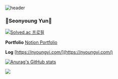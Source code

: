![header](https://capsule-render.vercel.app/api?type=waving&color=gradient&customColorList=2&text=Seonyoung%20Yun's%20Git&animation=fadeIn&fontSize=35&fontAlignY=40&fontAlign=75&height=250)

### 💜Seonyoung Yun💜

[![Solved.ac
프로필](http://mazassumnida.wtf/api/mini/generate_badge?boj=sa7551)](https://solved.ac/sa7551)

**Portfolio** [Notion Portfolio](https://trail-shirt-9e7.notion.site/217a45b622904c7dae2a9647cd24b7a7?pvs=4)

**Log** [https://nyoungyi.com/](https://nyoungyi.com/)

[![Anurag's GitHub stats](https://github-readme-stats.vercel.app/api?username=nyoungnyoung)](https://github.com/nyoungnyoung/github-readme-stats)


<img src="https://img.shields.io/badge/Python-3776AB?style=for-the-badge&logo=Python&logoColor=white">

<!--
**nyoungnyoung/nyoungnyoung** is a ✨ _special_ ✨ repository because its `README.md` (this file) appears on your GitHub profile.

Here are some ideas to get you started:

- 🔭 I’m currently working on ...
- 🌱 I’m currently learning ...
- 👯 I’m looking to collaborate on ...
- 🤔 I’m looking for help with ...
- 💬 Ask me about ...
- 📫 How to reach me: ...
- 😄 Pronouns: ...
- ⚡ Fun fact: ...
-->

